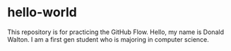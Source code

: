 # hello-world
This repository is for practicing the GitHub Flow.
Hello, my name is Donald Walton. I am a first gen student who is majoring in computer science.
